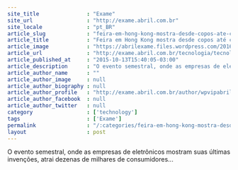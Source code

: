 ```yaml
---
site_title               : "Exame"
site_url                 : "http://exame.abril.com.br"
site_locale              : "pt_BR"
article_slug             : "feira-em-hong-kong-mostra-desde-copos-ate-coleiras-high-tech"
article_title            : "Feira em Hong Kong mostra desde copos até coleiras high tech"
article_image            : "https://abrilexame.files.wordpress.com/2016/09/size_960_16_9_aplicativo-na-coleira-de-cachorro-em-feira-de-eletronicos-de-hong-kong.jpg?quality=70&strip=all&w=960"
article_url              : "http://exame.abril.com.br/tecnologia/tecnologia-em-coleiras-e-copos-sao-atracoes-em-feira/"
article_published_at     : "2015-10-13T15:40:05-03:00"
article_description      : "O evento semestral, onde as empresas de eletrônicos mostram suas últimas invenções, atrai dezenas de milhares de consumidores..."
article_author_name      : ""
article_author_image     : null
article_author_biography : null
article_author_profile   : "http://exame.abril.com.br/author/wpvipabril/"
article_author_facebook  : null
article_author_twitter   : null
category                 : ['technology']
tags                     : ['Exame']
permalink                : "/:categories/feira-em-hong-kong-mostra-desde-copos-ate-coleiras-high-tech/"
layout                   : post
---
```


O evento semestral, onde as empresas de eletrônicos mostram suas últimas invenções, atrai dezenas de milhares de consumidores...
